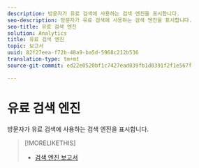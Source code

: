 ```yaml
---
description: 방문자가 유료 검색에 사용하는 검색 엔진을 표시합니다.
seo-description: 방문자가 유료 검색에 사용하는 검색 엔진을 표시합니다.
seo-title: 유료 검색 엔진
solution: Analytics
title: 유료 검색 엔진
topic: 보고서
uuid: 82f27eea-f72b-48a9-ba5d-5968c212b536
translation-type: tm+mt
source-git-commit: ed22e0520bf1c7427ead039fb1d0391f2f1e567f

---
```



# 유료 검색 엔진

방문자가 유료 검색에 사용하는 검색 엔진을 표시합니다.

>[!MORELIKETHIS]
>
>* [검색 엔진 보고서](/help/components/c-variables/dimensionslist/reports-search-engines.md)

